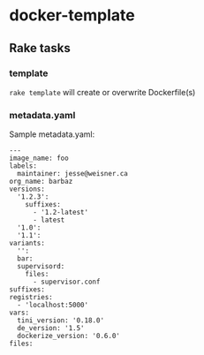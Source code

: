 # docker-template

## Rake tasks
### template
`rake template` will create or overwrite Dockerfile(s)

### metadata.yaml
Sample metadata.yaml:
```
---
image_name: foo
labels:
  maintainer: jesse@weisner.ca
org_name: barbaz
versions:
  '1.2.3':
    suffixes:
      - '1.2-latest'
      - latest
  '1.0':
  '1.1':
variants:
  '':
  bar:
  supervisord:
    files:
      - supervisor.conf
suffixes:
registries:
  - 'localhost:5000'
vars:
  tini_version: '0.18.0'
  de_version: '1.5'
  dockerize_version: '0.6.0'
files:
```
